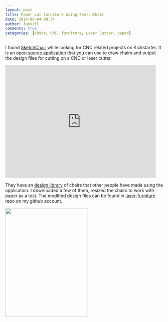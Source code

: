 ```yaml
---
layout: post
title: Paper cut furniture using SketchChair
date: 2014-08-04 00:34
author: funvill
comments: true
categories: [chair, CNC, furniture, Laser Cutter, paper]
---
```

I found <a href="https://www.kickstarter.com/projects/diatom/sketchchair-furniture-designed-by-you">SketchChair</a> while looking for CNC related projects on Kickstarter. It is an <a href="http://sketchchair.cc/">open source application</a> that you can use to draw chairs and output the design files for cutting on a CNC or laser cutter.

<iframe src="https://www.kickstarter.com/projects/diatom/sketchchair-furniture-designed-by-you/widget/video.html" width="480" height="360" frameborder="0" scrolling="no"> </iframe>

They have an <a href="http://sketchchair.cc/designs">design library</a> of chairs that other people have made using the application. I downloaded a few of them, resized the chairs to work with paper as a test. The modified design files can be found in <a href="https://github.com/funvill/Laser-furniture/tree/master/SketchChair">laser-furniture</a> repo on my github account.

<img class="ngg_displayed_gallery mceItem" src="http://blog.abluestar.com/nextgen-attach_to_post/preview/id--3997" alt="" width="264" height="347" />

&nbsp;

&nbsp;

